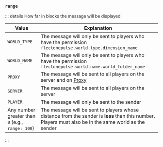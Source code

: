 ### `range`

::: details How far in blocks the message will be displayed

| Value                                            | Explanation                                                                                                                                                     |
|--------------------------------------------------|-----------------------------------------------------------------------------------------------------------------------------------------------------------------|
| `WORLD_TYPE`                                     | The message will only be sent to players who have the permission `flectonepulse.world.type.dimension_name`                                                      |
| `WORLD_NAME`                                     | The message will only be sent to players who have the permission `flectonepulse.world.name.world_folder_name`                                                   |
| `PROXY`                                          | The message will be sent to all players on the server and on [Proxy](/docs/config/#bungeecord)                                                                  |
| `SERVER`                                         | The message will be sent to all players on the server                                                                                                           |
| `PLAYER`                                         | The message will only be sent to the sender                                                                                                                     |
| Any number greater than `0` (e.g., `range: 100`) | The message will be sent to players whose distance from the sender is **less** than this number. Players must also be in the same world as the sender           |

:::